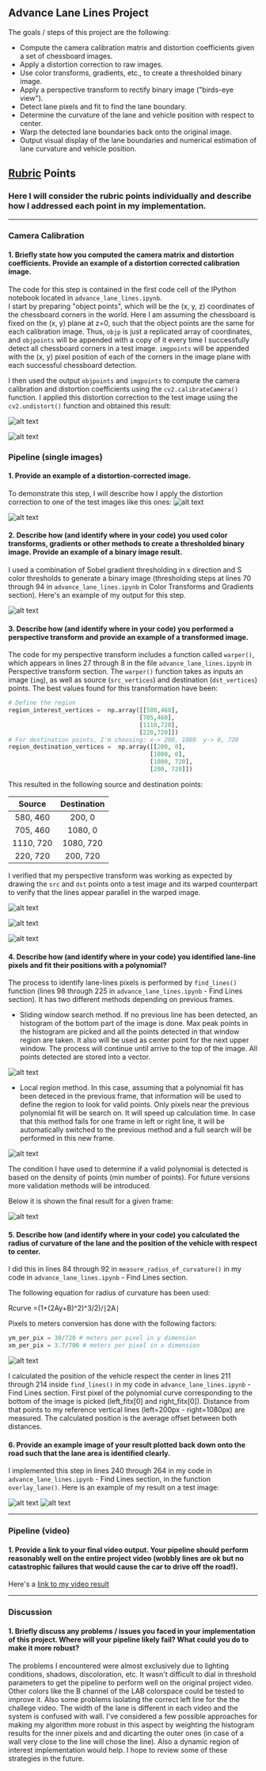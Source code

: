 ## Advance Lane Lines Project

The goals / steps of this project are the following:

* Compute the camera calibration matrix and distortion coefficients given a set of chessboard images.
* Apply a distortion correction to raw images.
* Use color transforms, gradients, etc., to create a thresholded binary image.
* Apply a perspective transform to rectify binary image ("birds-eye view").
* Detect lane pixels and fit to find the lane boundary.
* Determine the curvature of the lane and vehicle position with respect to center.
* Warp the detected lane boundaries back onto the original image.
* Output visual display of the lane boundaries and numerical estimation of lane curvature and vehicle position.

[//]: # (Image References)

[image1]: ./img/undistorted.png "Undistorted"
[image2]: ./img/undistorted2.png "Undistorted"
[image3]: ./img/undistorted_img.png "Road Transformed"
[image4]: ./img/undistorted_img2.png "Road Transformed"
[image5]: ./img/thresholding.png "Thresholding process"
[image6]: ./img/perspective1.png "Region of interest"
[image7]: ./img/perspective2.png "Transformed image to birds-eye view"
[image8]: ./img/perspective3.png "Binary transforemed image"
[image9]: ./img/warped_straight_lines.jpg "Warp Example"
[image10]: ./img/find_line.png "Find lines"
[image11]: ./img/curvature.jpg "Radius curvature calculation"
[image12]: ./img/str_lane.png "Lane overlay example in a straight"
[image13]: ./img/corner_lane.png "Lane overlay example in a corner"
[image14]: ./img/sliding_window.png "Lane overlay example in a corner"
[image15]: ./img/region.png "Lane overlay example in a corner"

[video1]: ./project_video.mp4 "Video"

## [Rubric](https://review.udacity.com/#!/rubrics/571/view) Points

### Here I will consider the rubric points individually and describe how I addressed each point in my implementation.  

---

### Camera Calibration

#### 1. Briefly state how you computed the camera matrix and distortion coefficients. Provide an example of a distortion corrected calibration image.

The code for this step is contained in the first code cell of the IPython notebook located in `advance_lane_lines.ipynb`.  
I start by preparing "object points", which will be the (x, y, z) coordinates of the chessboard corners in the world. Here I am assuming the chessboard is fixed on the (x, y) plane at z=0, such that the object points are the same for each calibration image.  Thus, `objp` is just a replicated array of coordinates, and `objpoints` will be appended with a copy of it every time I successfully detect all chessboard corners in a test image.  `imgpoints` will be appended with the (x, y) pixel position of each of the corners in the image plane with each successful chessboard detection.  

I then used the output `objpoints` and `imgpoints` to compute the camera calibration and distortion coefficients using the `cv2.calibrateCamera()` function.  I applied this distortion correction to the test image using the `cv2.undistort()` function and obtained this result: 

![alt text][image1]

![alt text][image2]

### Pipeline (single images)

#### 1. Provide an example of a distortion-corrected image.

To demonstrate this step, I will describe how I apply the distortion correction to one of the test images like this ones:
![alt text][image3]

![alt text][image4]

#### 2. Describe how (and identify where in your code) you used color transforms, gradients or other methods to create a thresholded binary image.  Provide an example of a binary image result.

I used a combination of Sobel gradient thresholding in x direction and S color thresholds to generate a binary image (thresholding steps at lines 70 through 94 in `advance_lane_lines.ipynb` in Color Transforms and Gradients section).  Here's an example of my output for this step.  

![alt text][image5]

#### 3. Describe how (and identify where in your code) you performed a perspective transform and provide an example of a transformed image.

The code for my perspective transform includes a function called `warper()`, which appears in lines 27 through 8 in the file `advance_lane_lines.ipynb` in Perspective transform section.  The `warper()` function takes as inputs an image (`img`), as well as source (`src_vertices`) and destination (`dst_vertices`) points.  The best values found for this transformation have been:


```python
# Define the region
region_interest_vertices =  np.array([[580,460],
                                     [705,460],
                                     [1110,720],
                                     [220,720]])
# For destination points, I'm choosing: x-> 200, 1080  y-> 0, 720
region_destination_vertices =  np.array([[200, 0],
                                        [1080, 0], 
                                        [1080, 720], 
                                        [200, 720]])
```

This resulted in the following source and destination points:

| Source        | Destination   | 
|:-------------:|:-------------:| 
| 580, 460      | 200, 0        | 
| 705, 460      | 1080, 0       |
| 1110, 720     | 1080, 720     |
| 220, 720      | 200, 720      |

I verified that my perspective transform was working as expected by drawing the `src` and `dst` points onto a test image and its warped counterpart to verify that the lines appear parallel in the warped image.

![alt text][image6]

![alt text][image7]

![alt text][image8]

#### 4. Describe how (and identify where in your code) you identified lane-line pixels and fit their positions with a polynomial?

The process to identify lane-lines pixels is performed by `find_lines()` function (lines 98 through 225 in `advance_lane_lines.ipynb` - Find Lines section). It has two different methods depending on previous frames.

* Sliding window search method. If no previous line has been detected, an histogram of the bottom part of the image is done. Max peak points in the histogram are picked and all the points detected in that window region are taken. It also will be used as center point for the next upper window. The process will continue until arrive to the top of the image. All points detected are stored into a vector.  

![alt text][image14]
        
* Local region method. In this case, assuming that a polynomial fit has been deteced in the previous frame, that information will be used to define the region to look for valid points. Only pixels near the previous polynomial fit will be search on. It will speed up calculation time. In case that this method fails for one frame in left or right line, it will be automatically switched to the previous method and a full search will be performed in this new frame.

![alt text][image15]

The condition I have used to determine if a valid polynomial is detected is based on the density of points (min number of points). For future versions more validation methods will be introduced.
    
Below it is shown the final result for a given frame:
    
![alt text][image10]    
    


#### 5. Describe how (and identify where in your code) you calculated the radius of curvature of the lane and the position of the vehicle with respect to center.

I did this in lines 84 through 92 in `measure_radius_of_curvature()` in my code in `advance_lane_lines.ipynb` - Find Lines section. 

The following equation for radius of curvature has been used:

Rcurve =(1+(2Ay+B)^2)^3/2)/∣2A∣

Pixels to meters conversion has done with the following factors:
```python
ym_per_pix = 30/720 # meters per pixel in y dimension
xm_per_pix = 3.7/700 # meters per pixel in x dimension
```
![alt text][image11] 

I calculated the position of the vehicle respect the center in lines 211 through 214 inside `find_lines()` in my code in `advance_lane_lines.ipynb` - Find Lines section. First pixel of the polynomial curve corresponding to the bottom of the image is picked (left_fitx[0] and right_fitx[0]). Distance from that points to my reference vertical lines (left=200px - right=1080px) are measured. The calculated position is the average offset between both distances.


#### 6. Provide an example image of your result plotted back down onto the road such that the lane area is identified clearly.

I implemented this step in lines 240 through 264 in my code in `advance_lane_lines.ipynb` - Find Lines section, in the function `overlay_lane()`.  Here is an example of my result on a test image:

![alt text][image12]
![alt text][image13]

---

### Pipeline (video)

#### 1. Provide a link to your final video output.  Your pipeline should perform reasonably well on the entire project video (wobbly lines are ok but no catastrophic failures that would cause the car to drive off the road!).

Here's a [link to my video result](./output_videos/project_video.mp4)

---

### Discussion

#### 1. Briefly discuss any problems / issues you faced in your implementation of this project.  Where will your pipeline likely fail?  What could you do to make it more robust?
The problems I encountered were almost exclusively due to lighting conditions, shadows, discoloration, etc. It wasn't difficult to dial in threshold parameters to get the pipeline to perform well on the original project video. Other colors like the B channel of the LAB colorspace could be tested to improve it.
Also some problems isolating the correct left line for the the challege video.
The width of the lane is different in each video and the system is confused with wall. I've considered a few possible approaches for making my algorithm more robust in this aspect by weighting the histogram results for the inner pixels and and dicarting the outer ones (in case of a wall very close to the line will chose the line). Also a dynamic region of interest implementation would help.
I hope to review some of these strategies in the future.